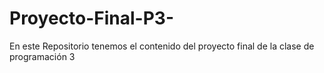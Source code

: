 # Proyecto-Final-P3-
En este Repositorio tenemos el contenido del proyecto final de la clase de programación 3
